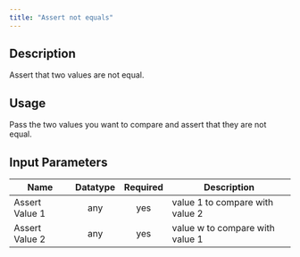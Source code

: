 ```yaml
---
title: "Assert not equals"
---
```

## Description
Assert that two values are not equal.

## Usage
Pass the two values you want to compare and assert that they are not equal.

## Input Parameters

Name | Datatype | Required | Description
---- |:--------:| :-------:|---------------
Assert Value 1 | any | yes | value 1 to compare with value 2
Assert Value 2 | any | yes | value w to compare with value 1
